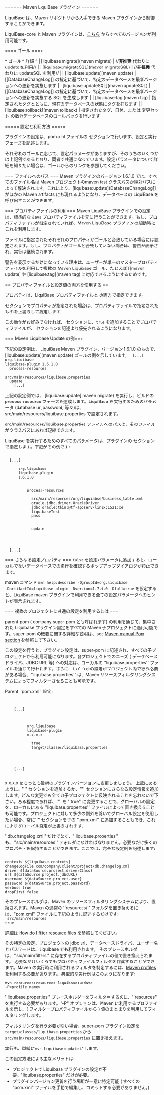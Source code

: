 ====== Maven LiquiBase プラグイン ======

LiquiBase は、Maven リポジトリから入手できる Maven プラグインから制御することができます。

LiquiBase-core と Maven プラグインは、[こちら](http://mvnrepository.com/artifact/org.liquibase/liquibase-core ) からすべてのバージョンが利用可能です。



==== ゴール ====

^ ゴール                                       ^ 詳細                          ^
| [liquibase:migrate](maven migrate)        | //**非推奨** 代わりに update を利用//    |
| [liquibase:migrateSQL](maven migrateSQL)  | //**非推奨** 代わりに updateSQL を利用// |
| [liquibase:update](maven update) | [[DatabaseChangeLog]] の指定に基づいて、特定のデータベースを最新バージョンへの更新を実施します |
| [liquibase:updateSQL](maven updateSQL) | [[DatabaseChangeLog]] の指定に基づいて、特定のデータベースを最新バージョンへの更新を実施する SQL を生成します |
| [liquibase:tag](maven tag) | 指定されたタグとともに、現在のデータベースの状態にタグを打ちます |
| [liquibase:rollback](maven rollback) | 指定されたタグ、日付、または[ 変更セット](Changeset ) の数分データベースのロールバックを行います |






===== 設定と利用方法 =====

プラグインの設定は、pom.xml ファイルの <plugins> セクションで行います、設定と実行フェーズを記述します。

それぞれのゴールに応じて、設定パラメータがありますが、そのうちのいくつかは上記例であるとおり、両者で共通になっています。設定パラメータについて詳細を知りたい場合は、ゴールからのリンクを参照してください。


=== ファイルへのパス ===
Maven プラグインのバージョン 1.6.1.0 では、すべてのファイル名は Maven プロジェクトのmaven test クラスパスか絶対パスによって解決されます。これにより、[liquibase:update](DatabaseChangeLog]] がほかの Maven artifacts にも現れるようになり、データベースの LiquiBase を呼び出すことができます。


=== プロパティファイルの利用 ===
Maven LiquiBase プラグインでの設定は、標準的な Java プロパティファイルを元に行うことができます。もし、プロパティファイルが指定されていれば、Maven LiquiBase プラグインの起動時にこれを利用します。

ファイルに指定されたそれぞれのプロパティがゴールと合致している場合には設定されます。もし、プロパティがゴールと合致していない場合は、警告が表示され、実行は継続されます。

警告を表示するだけになっている理由は、ユーザーが単一のマスタープロパティファイルを利用して複数の Maven Liquibase ゴール、たとえば [[maven update) や [liquibase:tag](maven tag) に対応できるようにするためです。

== プロパティファイルと設定値の両方を使用する ==

プロパティは、LiquiBase プロパティファイルと <configuration> の両方で指定できます。

<configuration> セクションでプロパティが指定された場合は、プロパティファイルで指定されたものを上書きして指定します。

この動作がお好みでなければ、<configuration>  セクションに、<code xml><propertyFileWillOverride>true</propertyFileWillOverride></code> を追加することでプロパティファイルが、<configuration> セクションの記述より優先されるようになります。




=== Maven Liquibase Update の例===

下記の設定例は、 LiquiBase Maven プラグイン、バージョン 1.6.1.0 のもので、[liquibase:update](maven update) ゴールの例を示しています;
<code xml>
  <project>
    [...]
    <build>
      <plugins>
        <plugin>
          <groupId>org.liquibase</groupId>
          <artifactId>liquibase-plugin</artifactId>
          <version>1.6.1.0</version>
          <executions>
            <execution>
              <phase>process-resources</phase>
              <configuration>
                <propertyFile>src/main/resources/liquibase.properties</propertyFile>
              </configuration>
              <goals>
                <goal>update</goal>
              </goals>
            </execution>
          </executions>
        </plugin>
      </plugins>
    </build>
    [...]
  </project>
</code>

上記の設定例では、 [liquibase:update](maven migrate) を実行し、ビルドの process-resource フェーズを達成します。LiquiBase を実行するためのパラメータ (database url,password, 等々)は、src/main/resources/liquibase.properties で設定されます。

src/main/resources/liquibase.properties ファイルへのパスは、そのファイルがクラスパスにあれば短縮できます。

LiquiBase を実行するためのすべてのパラメータは、プラグインの<configuration> セクションで指定します。下記がその例です:


<code xml>
  [...]
    <plugin>
      <groupId>org.liquibase</groupId>
      <artifactId>liquibase-plugin</artifactId>
      <version>1.6.1.0</version>
      <executions>
        <execution>
          <phase>process-resources</phase>
          <configuration>
            <changeLogFile>src/main/resources/org/liquiabse/business_table.xml</changeLogFile>
            <driver>oracle.jdbc.driver.OracleDriver</driver>
            <url>jdbc:oracle:thin:@tf-appserv-linux:1521:xe</url>
            <username>liquibaseTest</username>
            <password>pass</password>
          </configuration>
          <goals>
            <goal>update</goal>
          </goals>
        </execution>
      </executions>
    </plugin>
  [...]
</code>

=== さらなる設定プロパティ ===
<code xml><promptOnNonLocalDatabase>false</promptOnNonLocalDatabase></code> を設定パラメータに追加すると、ローカルでないデータベースでの移行を確認するポップアップダイアログが抑止できます。

maven コマンド <code>mvn help:describe -DgroupId=org.liquibase -DartifactId=liquibase-plugin -Dversion=1.7.0.0 -Dfull=true</code> を設定すると、LiquiBase maven プラグインで利用できる全ての設定パラメータへのヒントが表示されます。

=== 複数のプロジェクトに共通の設定を利用するには ===

parent-pom ( company super-pom とも呼ばれます) の利用を通じて、集中された Liquibase プラグイン設定をすべての Maven 子プロジェクトに適用可能です。super-pom の概要に関する詳細な説明は、see [Maven manual Pom section](http://maven.apache.org/guides/introduction/introduction-to-the-pom.html) を参照して下さい。

この設定を行うと、プラグイン設定は、super-pom に記述され、すべての子プロジェクトから利用可能になります。各プロジェクトでのニーズ ( データベースドライバ、JDBC URL 等) への対応は、ローカルの ''liquibase.properties'' ファイルを通じて行われます。さらに、いくつかの設定がプロジェクト内で行う必要がある場合、''liquibase.properties'' は、Maven リソースフィルタリングシステムによってフィルターさせることも可能です。

Parent ''pom.xml'' 設定:

<code xml>
  <project>
    [...]
    <build>
      <plugins>
        <plugin>
          <groupId>org.liquibase</groupId>
          <artifactId>liquibase-plugin</artifactId>
          <version>x.x.x.x</version>
          <configuration>
            <propertyFileWillOverride>true</propertyFileWillOverride>
            <propertyFile>target/classes/liquibase.properties</propertyFile>
          </configuration>
        </plugin>
      </plugins>
    </build>
    [...]
  </project>
</code>

x.x.x.x をもっとも最新のプラグインバージョンに変更しましょう。
上記にあるように、''<executions>'' セクションを追加するか、''<configuration>'' セクションにさらなる設定情報を追加します。どんな変更でも全ての子プロジェクトに反映されることを忘れないで下さい。ある程度であれば、''<propertyFileWillOverride>'' を ''true'' に変更することで、グローバルの設定を、ローカルにある ''liquibase.properties'' ファイルによって置き換えることも可能です。プロジェクトに対して多少の例外を除いてグローバル設定を使用したい場合、常に''<plugin>'' セクションを子の  ''pom.xml'' に追加することもでき、これによりグローバル設定が上書きされます。

''db.changelog.xml'' だけでなく、''liquibase.properties'' も、''src/main/resources'' フォルダになければなりません。必要なだけ多くのプロパティを保持することができます。ここでは、完全な設定例を記述します:

<code>
contexts ${liquibase.contexts} 
changeLogFile com/company/client/project/db.changelog.xml 
driver ${dataSource.project.driverClass} 
url ${dataSource.project.jdbcURL} 
username ${dataSource.project.user} 
password ${dataSource.project.password} 
verbose true 
dropFirst false 
</code>


そのプレースホルダは、Maven のリソースフィルタリングシステムにより、置換されます。Maven の通常の ''resources/'' フォルダを置き換えるには、"pom.xml" ファイルに下記のように記述するだけです:
<code xml>
<build>
    <resources>
      <resource>
        <directory>src/main/resources</directory>
        <filtering>true</filtering>
      </resource>
    </resources>
</build>
</code>

詳細は [How do I filter resource files](http://maven.apache.org/guides/getting-started/index.html#How_do_I_filter_resource_files) を参照してください。

その特定の設定、プロジェクトの jdbc url、データベースドライバ、ユーザー名とパスワードは、Liquibase でも利用されます。
そのプレースホルダは、''src/main/filters'' に存在するプロパティファイルの値で置き換えられます。
必要なだけいくらでもプロパティファイルフィルタを作成することができます。Maven の実行時に利用されるフィルタを特定するには、[Maven profiles](http://maven.apache.org/guides/introduction/introduction-to-profiles.html) を利用する必要があります。
典型的な実行例はこのようになります:

<code>mvn resources:resources liquibase:update -P<profile_name></code>

''liquibase.properties'' プレースホルダーをフィルタ＝するのに、''resources''  を実行する必要があります。"-P" オプションは、Maven に利用するプロファイルを示し、( フィルタープロパティファイルから ) 値のまとまりを利用してフィルタリングします。

フィルタリングを行う必要がない場合、super-pom プラグイン設定を <code xml><propertyFile>target/classes/liquibase.properties</propertyFile></code> から <code xml><propertyFile>src/main/resources/liquibase.properties</propertyFile></code> に置き換えます。

実行も、単純に<code>mvn liquibase:update</code> にします。



この設定方法による主なメリットは:
  * プロジェクトで Liquibase プラグインの設定が不要。"liquibase.properties" だけが必要。
  * プラグインバージョン更新を行う場所が一意に特定可能 ( すべての "pom.xml" ファイルを手動で編集し、コミットする必要がありません。)